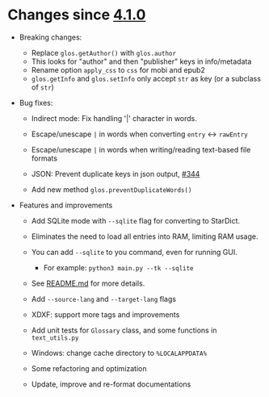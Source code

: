 Changes since [4.1.0](./4.1.0.md)
=================================

-	Breaking changes:

	-	Replace `glos.getAuthor()` with `glos.author`
	-	This looks for "author" and then "publisher" keys in info/metadata
	-	Rename option `apply_css` to `css` for mobi and epub2
	-	`glos.getInfo` and `glos.setInfo` only accept `str` as key (or a subclass of `str`\)

-	Bug fixes:

	-	Indirect mode: Fix handling '|' character in words.

	-	Escape/unescape `|` in words when converting `entry` \<-> `rawEntry`

	-	Escape/unescape `|` in words when writing/reading text-based file formats

	-	JSON: Prevent duplicate keys in json output, [#344](https://github.com/ilius/pyglossary/issues/344)

	-	Add new method `glos.preventDuplicateWords()`

-	Features and improvements

	-	Add SQLite mode with `--sqlite` flag for converting to StarDict.

	-	Eliminates the need to load all entries into RAM, limiting RAM usage.

	-	You can add `--sqlite` to you command, even for running GUI.

		-	For example: `python3 main.py --tk --sqlite`

	-	See [README.md](../../README.md#sqlite-mode) for more details.

	-	Add `--source-lang` and `--target-lang` flags

	-	XDXF: support more tags and improvements

	-	Add unit tests for `Glossary` class, and some functions in `text_utils.py`

	-	Windows: change cache directory to `%LOCALAPPDATA%`

	-	Some refactoring and optimization

	-	Update, improve and re-format documentations
